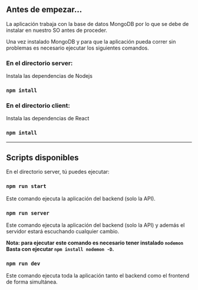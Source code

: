 ## Antes de empezar...

La aplicación trabaja con la base de datos MongoDB por lo que se debe de instalar en nuestro SO antes de proceder.

Una vez instalado MongoDB y para que la aplicación pueda correr sin problemas es necesario ejecutar los siguientes comandos.

### En el directorio server:

Instala las dependencias de Nodejs

### `npm intall`

### En el directorio client:

Instala las dependencias de React

### `npm intall`

---

## Scripts disponibles

En el directorio server, tú puedes ejecutar:

### `npm run start`

Este comando ejecuta la aplicación del backend (solo la API).

### `npm run server`

Este comando ejecuta la aplicación del backend (solo la API) y además el servidor estará escuchando cualquier cambio.

**Nota: para ejecutar este comando es necesario tener instalado `nodemon`<br />Basta con ejecutar `npm install nodemon -D`.**

### `npm run dev`

Este comando ejecuta toda la aplicación tanto el backend como el frontend de forma simultánea.
